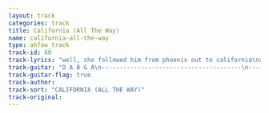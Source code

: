 ```yaml
---
layout: track
categories: track
title: California (All The Way)
name: california-all-the-way
type: ahfow_track
track-id: 60
track-lyrics: "well, she followed him from phoenix out to california\nand then she passed out on the bed\nand all the little things he never even asked her for\nshe simply smiled and shook her head\n\nwhy can't we smile just like we used to\nwhy don't you figure anymore\nwhy has my sympathy now turned to malice\nit doesn't matter any more\n\nand now i realize i'm livin' like a trucker does\nalthough i haven't got the belly\nand though she followed me to california all the way\ni only wanna watch the telly\n\nwhy can't we smile just like we used to\nwhy don't you figure anymore\nwhy has my sympathy now turned to malice\nit doesn't matter any more\n\nhe asked her please stop quotin' rod mc kuen in your post cards\ncan't understand it anymore\nand if your gonna read your poetry aloud to me\ni'll have to show you to the door\n\nwhy can't we smile just like we used to\nwhy don't you figure anymore\nwhy has my sympathy now turned to malice\nit doesn't matter any more"
track-guitar: "D A B G A\n---------------------------------------\n---------------------------------------\n-11--11--11--6--6--6--7--7--7--4--6----\n-12--12--12--7--7--7--9--9--9--5--7----\n---------------------------------------\n---------------------------------------\n(provided by brad)\n\nalternative version\nD A Bm G A\nalso i have a bit of the solo, with the capo on 2 and the fret numbers listed normally\nstring 6---------11---------------------------------------\nstring 5-------------11-----8-9-8-9-8-9-8-----------------\n\nalternative version #2 - provided by Seth Samuals\nIntro:\n (Guitar 1)\nRiff 1: (repeat 4 times)  riff 2: (repeat twice)\n  D     A     D       G A   \ne-5-5-5-5-5-5---------3-5-|---5-3-2-3-2-3-5---5-3-2-3-2-0-\nb-7-7-7-5-5-5---5h7---3-5-|-3---------------3-------------\ng-7-7-7-6-6-6-7-----7-4-6-|-------------------------------\nd---------------------5-7-|-------------------------------\na-------------------------|-------------------------------\nE-------------------------|-------------------------------\n             \n\n(Guitar 2)\n                         Main riff (play twice)\n                          D     A       D       G A    \ne-----------------------|-2-2-2-0-0-0-0-2-2-2-2-3-0-\nb-----------------------|-3-3-3-2-2-2-2-3-3-3-3-0-2-\ng-----------------------|-2-2-2-2-2-2-2-2-2-2-2-0-2-\nd-----------------------|-0-0-0-2-2-2-2-0-0-0-0-0-2-\na-----------------------|-------0-0-0-0---------2-0-\nE-----------------------|-----------------------3---\n                             /    /     \nverse 1:\nGuitar 1 - riff 1\n         D                 A              D   G A\nwell she followed him from Phoenix out to Califor...\nD            A                 D   G A\nand then she passed out on the bed\nD           A                D          G         A\nand all the little things he never even asked her for\nD          A                    D    G A\nshe simply smiled and shook her head\nChorus:\nGuitar 1 - riff 2\nGuitar 2 - main riff\nwhy can't we smile just like we used to?\nwhy don't you figure anymore?\nwhy has my simpathy now turned to malice?\nit doesn't matter anymore.\nverse 2:\nGuitar 1 - riff 1\nand now I realize I'm livin' like a trucker does\nalthough I haven't got the belly\nand though she followed me to California all the way\nI only wanna watch the telly\n(chorus)\nbridge:\nGuitar 1:\npart 1:\ne-0h2h5-2-3-2h3-5-0---0h1-0---0---5-2h5-3-3-2-3-5-----0-2-2-3-5-5-7-5-7-5-7-5\nb-------------------3-------3---3-----------------3-3------------------------\ng----------------------------------------------------------------------------\nd----------------------------------------------------------------------------\na----------------------------------------------------------------------------\nE----------------------------------------------------------------------------\npart 2:  \ne-7-5-|-7---9----14----15-14----7---9----14----14h15h17-15-14----7---9----14--\nb-----|---8---10----15-------15---8---10----15----------------15---8---10-----\ng-----|-----------------------------------------------------------------------\nd-----|-----------------------------------------------------------------------\na-----|-----------------------------------------------------------------------\nE-----|-----------------------------------------------------------------------\ne-------15-14----7---9----14-14-14-14-14-\nb-15-15-------15---8---10-15-15-15-15-15-\ng----------------------------------------\nd----------------------------------------\na----------------------------------------\nE----------------------------------------\n\nGuitar 2:\nMain riff until part 2, then:\n  (repeat 4 times, rhythm slightly different on 4th)\n  G   A   D\ne-3-3-0-0-2-2-2-2-\nb-0-0-2-2-3-3-3-3-\ng-0-0-2-2-2-2-2-2-\nd-0-0-2-2-0-0-0-0-\na-2-2-0-0---------\nE-3-3-------------\n         \nVerse 3:\nGuitar 1 - riff 1\nhe asked her please stop quotin' Rod McKuen in your postcards\ncan't understand it anymore\nand if you're gonna read your poetry aloud to me,\nI'll have to show you to the door\n(chorus)\nguitar 1 solo:\ne---5-7-10-12-10-------------10-12-10-12-14-12-10-12-10-12-12-12-12-12-10----\nb-3--------------------10-12----------------------------------------------14-\ng----------------11h12-------------------------------------------------------\nd----------------------------------------------------------------------------\na----------------------------------------------------------------------------\nE----------------------------------------------------------------------------\ne-------------------------------------------------10-------------------10----\nb-12-10----------10-------------------------10-12----12-12b13-12-12b13----12-\ng-------12-11-12----12-11-------------11-12----------------------------------\nd-------------------------12-12-10-12----------------------------------------\na----------------------------------------------------------------------------\nE----------------------------------------------------------------------------\ne-10-10-12-12-12-10----10-------------------10-10-10----10-12-12-12-12-12h14-\nb-------------------14----14-10-12-10-12-14----------14----------------------\ng----------------------------------------------------------------------------\nd----------------------------------------------------------------------------\na----------------------------------------------------------------------------\nE----------------------------------------------------------------------------\ne-14-14-12-12-12-10-10-10-------------------------------------------------|\nb-------------------------14-10-10h12-12p10-10h12-12p10-12-10-12-10-12-10-|\ng-------------------------------------------------------------------------|\nd-------------------------------------------------------------------------|\na-------------------------------------------------------------------------|\nE-------------------------------------------------------------------------|\nend:\nGuitar 1: (repeat about 35 times)\ne-5-\nb-7-\ng-7-\nd---\na---\nE---\nGuitar 2 - main riff the whole time, end on D\n(provided by Seth Samuals)"
track-guitar-flag: true
track-author: 
track-sort: "CALIFORNIA (ALL THE WAY)"
track-original: 
---
```


